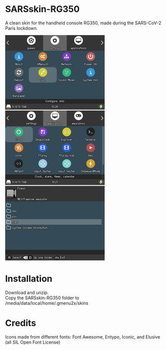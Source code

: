 # SARSskin-RG350
A clean skin for the handheld console RG350, made during the SARS-CoV-2 Paris lockdown.

![](demo-screenshots/screenshot001.png)  ![](demo-screenshots/screenshot002.png)
![](demo-screenshots/screenshot003.png)

# Installation
Download and unzip.\
Copy the SARSskin-RG350 folder to /media/data/local/home/.gmenu2x/skins

# Credits
Icons made from different fonts: Font Awesome, Entypo, Iconic, and Elusive (all SIL Open Font License)
